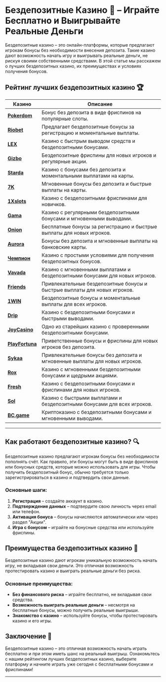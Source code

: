 # Бездепозитные Казино 🎁 – Играйте Бесплатно и Выигрывайте Реальные Деньги

Бездепозитные казино – это онлайн-платформы, которые предлагают игрокам бонусы без необходимости внесения депозита. Такие казино дают возможность начать игру и выигрывать реальные деньги, не рискуя своими собственными средствами. В этой статье мы расскажем о лучших бездепозитных казино, их преимуществах и условиях получения бонусов.

## Рейтинг лучших бездепозитных казино 🏆

| Казино             | Описание                                                                                  |
|--------------------|-------------------------------------------------------------------------------------------|
| [**Pokerdom**](https://brandplay.link/4k77v2yx)      | Бонус без депозита в виде фриспинов на популярные слоты.                                   |
| [**Riobet**](https://brandplay.link/7xBLTPyj)        | Предлагает бездепозитные бонусы за регистрацию и моментальные выплаты.                     |
| [**LEX**](https://brandplay.link/zW4hdDFV)           | Казино с быстрым выводом средств и бездепозитными бонусами.                               |
| [**Gizbo**](https://brandplay.link/bprXw4YV)         | Бездепозитные фриспины для новых игроков и регулярные акции.                              |
| [**Starda**](https://brandplay.link/fB7xwRFL)        | Казино с бонусами без депозита и моментальными выплатами на карты.                        |
| [**7K**](https://brandplay.link/BvQyFShp)            | Мгновенные бонусы без депозита и быстрые выплаты на карты.                                |
| [**1Xslots**](https://brandplay.link/hSB1khtr)       | Казино с бездепозитными фриспинами для новичков.                                           |
| [**Gama**](https://brandplay.link/j6NMKsDz)          | Казино с регулярными бездепозитными бонусами и мгновенными выводами.                      |
| [**Onion**](https://brandplay.link/zBGRVpQ9)         | Бесплатные бонусы за регистрацию и быстрые выплаты для новых игроков.                     |
| [**Aurora**](https://10trafic-stat2.com/click/668546556bcc6313411604bd/6766/13032/subaccount)        | Бонусы без депозита и мгновенные выплаты на банковские карты.                            |
| [**Чемпион**](https://temon-gter.cfd/go/lRq?p80412p304504pcc44t17455)       | Казино с простыми условиями для получения бездепозитных бонусов.                         |
| [**Vavada**](https://vavadapartner.pro/?promo=ea5c9275-6854-4505-94fc-95ab18221945-linkb2)        | Казино с мгновенными выплатами и бездепозитными бонусами для новых игроков.              |
| [**Friends**](https://gofriends.run/linkb2)       | Привлекательные бездепозитные бонусы и быстрые выплаты для новых игроков.                 |
| [**1WIN**](https://brandplay.link/smXVpBbG)          | Бездепозитные бонусы и моментальные выплаты для всех игроков.                             |
| [**Drip**](https://drp-ircp01.com/c07e6a3db)          | Казино с бездепозитными бонусами и быстрыми выводами.                                     |
| [**JoyCasino**](https://rpc30.call2me.pro/?/ru/registration?apkpop=0&partner=p24970p3291217pc98f)     | Одно из старейших казино с проверенными бездепозитными бонусами.                         |
| [**PlayFortuna**](https://fortunapromo.net/alt/playfortuna/registration?0dc4a9362a71feb7e3f165fb8e766f70)   | Приветственные бонусы и фриспины для новых игроков без депозита.                         |
| [**Sykaa**](https://s-two-way.com/?source=linkb2&pid=30697)         | Привлекательные бонусы без депозита и мгновенные выплаты для новых игроков.               |
| [**Rox**](https://rox-pvwfpjgcxe.com/cb1ee18a5)           | Казино с мгновенными бездепозитными бонусами и щедрыми акциями.                          |
| [**Fresh**](https://fresh-eumwkxwao.com/c3f7b485d)         | Казино с бездепозитными бонусами и фриспинами для новых игроков.                         |
| [**Sol**](https://sol-mmtdzfbaco.com/cb2415bca)           | Казино с быстрыми выплатами и бездепозитными бонусами для всех игроков.                  |
| [**BC.game**](https://partnerbcgame.com/dcc53d441)        | Криптоказино с бездепозитными бонусами и мгновенными выводами.                           |

---

## Как работают бездепозитные казино? 🔍

Бездепозитные казино предлагают игрокам бонусы без необходимости пополнять счёт. Как правило, эти бонусы могут быть в виде фриспинов или бонусных средств, которые можно использовать для игры. Чтобы получить бездепозитный бонус, обычно требуется только зарегистрироваться в казино и подтвердить свои данные.

### Основные шаги:

1. **Регистрация** – создайте аккаунт в казино.
2. **Подтверждение данных** – подтвердите свою личность через email или телефон.
3. **Активация бонуса** – бонусы начисляются автоматически или через раздел "Акции".
4. **Игра с бонусом** – играйте на бонусные средства или используйте фриспины.

## Преимущества бездепозитных казино 🌟

Бездепозитные казино дают игрокам уникальную возможность начать игру, не вкладывая свои деньги. Это отличная возможность протестировать казино и выиграть реальные деньги без риска.

### Основные преимущества:

- **Без финансового риска** – играйте бесплатно, не вкладывая свои средства.
- **Возможность выиграть реальные деньги** – несмотря на бесплатные бонусы, можно получить реальные выигрыши.
- **Знакомство с казино** – используйте бонусы, чтобы протестировать казино и его игры.

## Заключение 🎲

Бездепозитные казино – это отличная возможность начать играть бесплатно и при этом иметь шанс на реальный выигрыш. Ознакомьтесь с нашим рейтингом лучших бездепозитных казино, выберите платформу и начните играть уже сегодня с бесплатными бонусами и фриспинами!

---

